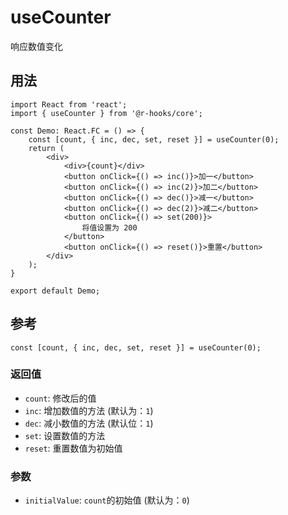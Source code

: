 # useCounter

响应数值变化

## 用法

```tsx
import React from 'react';
import { useCounter } from '@r-hooks/core';

const Demo: React.FC = () => {
    const [count, { inc, dec, set, reset }] = useCounter(0);
    return (
        <div>
            <div>{count}</div>
            <button onClick={() => inc()}>加一</button>
            <button onClick={() => inc(2)}>加二</button>
            <button onClick={() => dec()}>减一</button>
            <button onClick={() => dec(2)}>减二</button>
            <button onClick={() => set(200)}>
                将值设置为 200
            </button>
            <button onClick={() => reset()}>重置</button>
        </div>
    );
}

export default Demo;
```

## 参考

```tsx
const [count, { inc, dec, set, reset }] = useCounter(0);
```

### 返回值
- `count`: 修改后的值
- `inc`: 增加数值的方法 (默认为：`1`)
- `dec`: 减小数值的方法 (默认位：`1`)
- `set`: 设置数值的方法
- `reset`: 重置数值为初始值

### 参数
- `initialValue`: `count`的初始值 (默认为：`0`)
